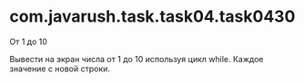 # com.javarush.task.task04.task0430

От 1 до 10

Вывести на экран числа от 1 до 10 используя цикл while. Каждое значение с новой строки.
